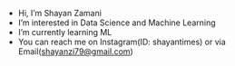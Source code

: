 -  Hi, I’m Shayan Zamani
-  I’m interested in Data Science and Machine Learning
-  I’m currently learning ML
-  You can reach me on Instagram(ID: shayantimes) or via Email(shayanzi79@gmail.com)

<!---
shayantimes/shayantimes is a ✨ special ✨ repository because its `README.md` (this file) appears on your GitHub profile.
You can click the Preview link to take a look at your changes.
--->
